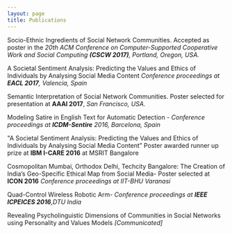 ```yaml
---
layout: page
title: Publications
---
```


Socio-Ethnic Ingredients of Social Network Communities. Accepted as poster in the *20th ACM Conference on Computer-Supported Cooperative Work and Social Computing **(CSCW 2017)**, Portland, Oregon, USA.*

A Societal Sentiment Analysis: Predicting the Values and Ethics of Individuals by Analysing Social Media Content *Conference proceedings at **EACL 2017**, Valencia, Spain*


Semantic Interpretation of Social Network Communities. Poster selected for presentation at **AAAI 2017**, *San Francisco, USA.*

Modeling Satire in English Text for Automatic Detection - *Conference proceedings at **ICDM-Sentire** 2016, Barcelona, Spain*

"A Societal Sentiment Analysis: Predicting the Values and Ethics of Individuals by Analysing Social Media Content” Poster awarded runner up prize at **IBM I-CARE 2016** at MSRIT Bangalore

Cosmopolitan Mumbai, Orthodox Delhi, Techcity Bangalore: The Creation of India’s Geo-Specific Ethical Map from Social Media- Poster selected at **ICON 2016** *Conference proceedings at IIT-BHU Varanasi*
 
Quad-Control Wireless Robotic Arm- *Conference proceedings at **IEEE ICPEICES 2016**,DTU India*
 

Revealing Psycholinguistic Dimensions of Communities in Social Networks using Personality and Values Models *[Communicated]*





 


